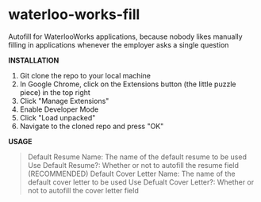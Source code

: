 # waterloo-works-fill
Autofill for WaterlooWorks applications, because nobody likes manually filling in applications whenever the employer asks a single question

**INSTALLATION**
1. Git clone the repo to your local machine
2. In Google Chrome, click on the Extensions button (the little puzzle piece) in the top right
3. Click "Manage Extensions"
4. Enable Developer Mode
5. Click "Load unpacked"
6. Navigate to the cloned repo and press "OK"

**USAGE**
>Default Resume Name: The name of the default resume to be used
>Use Default Resume?: Whether or not to autofill the resume field (RECOMMENDED)
>Default Cover Letter Name: The name of the default cover letter to be used
>Use Defualt Cover Letter?: Whether or not to autofill the cover letter field

